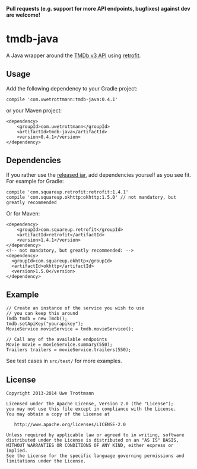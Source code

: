 **Pull requests (e.g. support for more API endpoints, bugfixes) against dev are welcome!**

tmdb-java
============

A Java wrapper around the [TMDb v3 API][1] using [retrofit][2].

Usage
-----
Add the following dependency to your Gradle project:
```
compile 'com.uwetrottmann:tmdb-java:0.4.1'
```

or your Maven project:
```
<dependency>
    <groupId>com.uwetrottmann</groupId>
    <artifactId>tmdb-java</artifactId>
    <version>0.4.1</version>
</dependency>
```

Dependencies
------------
If you rather use the [released jar][3], add dependencies yourself as you see fit.
For example for Gradle:
```
compile 'com.squareup.retrofit:retrofit:1.4.1'
compile 'com.squareup.okhttp:okhttp:1.5.0' // not mandatory, but greatly recommended
```

Or for Maven:
```
<dependency>
    <groupId>com.squareup.retrofit</groupId>
    <artifactId>retrofit</artifactId>
    <version>1.4.1</version>
</dependency>
<!-- not mandatory, but greatly recommended: -->
<dependency>
  <groupId>com.squareup.okhttp</groupId>
  <artifactId>okhttp</artifactId>
  <version>1.5.0</version>
</dependency>
```

Example
-------
```
// Create an instance of the service you wish to use
// you can keep this around
Tmdb tmdb = new Tmdb();
tmdb.setApiKey("yourapikey");
MovieService movieService = tmdb.movieService();

// Call any of the available endpoints
Movie movie = movieService.summary(550);
Trailers trailers = movieService.trailers(550);
```

See test cases in `src/test/` for more examples.

License
-------

    Copyright 2013-2014 Uwe Trottmann

    Licensed under the Apache License, Version 2.0 (the "License");
    you may not use this file except in compliance with the License.
    You may obtain a copy of the License at

       http://www.apache.org/licenses/LICENSE-2.0

    Unless required by applicable law or agreed to in writing, software
    distributed under the License is distributed on an "AS IS" BASIS,
    WITHOUT WARRANTIES OR CONDITIONS OF ANY KIND, either express or implied.
    See the License for the specific language governing permissions and
    limitations under the License.




 [1]: http://docs.themoviedb.apiary.io/
 [2]: https://github.com/square/retrofit
 [3]: https://github.com/UweTrottmann/tmdb-java/releases
